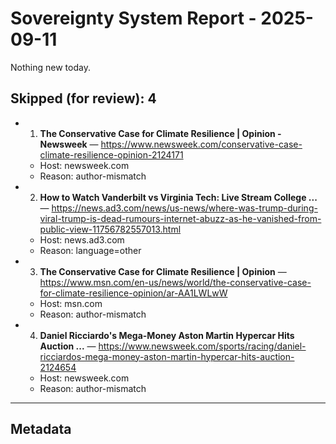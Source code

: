 # Sovereignty System Report - 2025-09-11

Nothing new today.

## Skipped (for review): 4

- 1. **The Conservative Case for Climate Resilience | Opinion - Newsweek** — https://www.newsweek.com/conservative-case-climate-resilience-opinion-2124171
  - Host: newsweek.com
  - Reason: author-mismatch
- 2. **How to Watch Vanderbilt vs Virginia Tech: Live Stream College ...** — https://news.ad3.com/news/us-news/where-was-trump-during-viral-trump-is-dead-rumours-internet-abuzz-as-he-vanished-from-public-view-11756782557013.html
  - Host: news.ad3.com
  - Reason: language=other
- 3. **The Conservative Case for Climate Resilience | Opinion** — https://www.msn.com/en-us/news/world/the-conservative-case-for-climate-resilience-opinion/ar-AA1LWLwW
  - Host: msn.com
  - Reason: author-mismatch
- 4. **Daniel Ricciardo's Mega-Money Aston Martin Hypercar Hits Auction ...** — https://www.newsweek.com/sports/racing/daniel-ricciardos-mega-money-aston-martin-hypercar-hits-auction-2124654
  - Host: newsweek.com
  - Reason: author-mismatch

---

## Metadata
